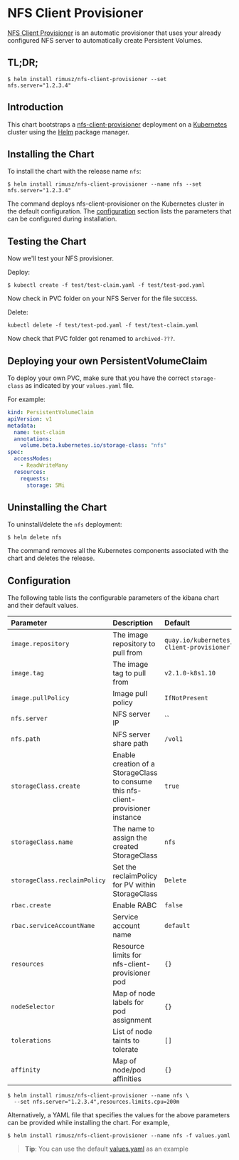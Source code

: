 # NFS Client Provisioner

[NFS Client Provisioner](https://github.com/kubernetes-incubator/external-storage/tree/master/nfs-client)
is an automatic provisioner that uses your already configured NFS server to automatically create Persistent Volumes.

## TL;DR;

```console
$ helm install rimusz/nfs-client-provisioner --set nfs.server="1.2.3.4"
```

## Introduction

This chart bootstraps a [nfs-client-provisioner](https://github.com/kubernetes-incubator/external-storage/tree/master/nfs-client)
deployment on a [Kubernetes](http://kubernetes.io) cluster using the [Helm](https://helm.sh)
package manager.

## Installing the Chart

To install the chart with the release name `nfs`:

```console
$ helm install rimusz/nfs-client-provisioner --name nfs --set nfs.server="1.2.3.4"
```

The command deploys nfs-client-provisioner on the Kubernetes cluster in the default
configuration. The [configuration](#configuration) section lists the parameters
that can be configured during installation.

## Testing the Chart

Now we'll test your NFS provisioner.

Deploy:

```console
$ kubectl create -f test/test-claim.yaml -f test/test-pod.yaml
```

Now check in PVC folder on your NFS Server for the file `SUCCESS`.

Delete:

```console
kubectl delete -f test/test-pod.yaml -f test/test-claim.yaml
```

Now check that PVC folder got renamed to `archived-???`.

## Deploying your own PersistentVolumeClaim

To deploy your own PVC, make sure that you have the correct `storage-class` as indicated by your `values.yaml` file.

For example:

```yaml
kind: PersistentVolumeClaim
apiVersion: v1
metadata:
  name: test-claim
  annotations:
    volume.beta.kubernetes.io/storage-class: "nfs"
spec:
  accessModes:
    - ReadWriteMany
  resources:
    requests:
      storage: 5Mi
```

## Uninstalling the Chart

To uninstall/delete the `nfs` deployment:

```console
$ helm delete nfs
```

The command removes all the Kubernetes components associated with the chart and
deletes the release.

## Configuration

The following table lists the configurable parameters of the kibana chart and
their default values.

| Parameter                      | Description                                                                       | Default                                               |
|:-------------------------------|:----------------------------------------------------------------------------------|:------------------------------------------------------|
| `image.repository`             | The image repository to pull from                                                 | `quay.io/kubernetes_incubator/nfs-client-provisioner` |
| `image.tag`                    | The image tag to pull from                                                        | `v2.1.0-k8s1.10`                                      |
| `image.pullPolicy`             | Image pull policy                                                                 | `IfNotPresent`                                        |
| `nfs.server`                   | NFS server IP                                                                     | ``                                                    |
| `nfs.path`                     | NFS server share path                                                             | `/vol1`                                               |
| `storageClass.create`          | Enable creation of a StorageClass to consume this nfs-client-provisioner instance | `true`                                                |
| `storageClass.name`            | The name to assign the created StorageClass                                       | `nfs`                                                 |
| `storageClass.reclaimPolicy`   | Set the reclaimPolicy for PV within StorageClass                                  | `Delete`                                              |
| `rbac.create`                  | Enable RABC                                                                       | `false`                                               |
| `rbac.serviceAccountName`      | Service account name                                                              | `default`                                             |
| `resources`                    | Resource limits for nfs-client-provisioner pod                                    | `{}`                                                  |
| `nodeSelector`                 | Map of node labels for pod assignment                                             | `{}`                                                  |
| `tolerations`                  | List of node taints to tolerate                                                   | `[]`                                                  |
| `affinity`                     | Map of node/pod affinities                                                        | `{}`                                                  |

```console
$ helm install rimusz/nfs-client-provisioner --name nfs \
  --set nfs.server="1.2.3.4",resources.limits.cpu=200m
```

Alternatively, a YAML file that specifies the values for the above parameters
can be provided while installing the chart. For example,

```console
$ helm install rimusz/nfs-client-provisioner --name nfs -f values.yaml
```

> **Tip**: You can use the default [values.yaml](values.yaml) as an example
